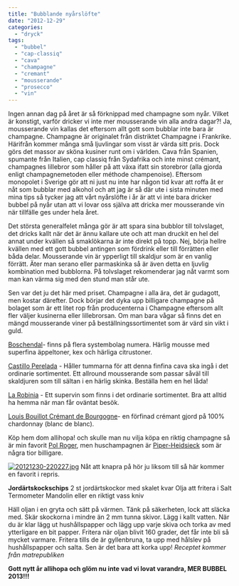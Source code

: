 ```yaml
---
title: "Bubblande nyårslöfte"
date: "2012-12-29"
categories: 
  - "dryck"
tags: 
  - "bubbel"
  - "cap-classiq"
  - "cava"
  - "champagne"
  - "cremant"
  - "mousserande"
  - "prosecco"
  - "vin"
---
```


Ingen annan dag på året är så förknippad med champagne som nyår. Vilket är konstigt, varför dricker vi inte mer mousserande vin alla andra dagar?! Ja, mousserande vin kallas det eftersom allt gott som bubblar inte bara är champagne. Champagne är originalet från distriktet Champagne i Frankrike. Härifrån kommer många små ljuvlingar som visst är värda sitt pris. Dock görs det massor av sköna kusiner runt om i världen. Cava från Spanien, spumante från Italien, cap classiq från Sydafrika och inte minst crémant, champagnes lillebror som håller på att växa ifatt sin storebror (alla gjorda enligt champagnemetoden eller méthode champenoise). Eftersom monopolet i Sverige gör att ni just nu inte har någon tid kvar att roffa åt er nåt som bubblar med alkohol och att jag är så där ute i sista minuten med mina tips så tycker jag att vårt nyårslöfte i år är att vi inte bara dricker bubbel på nyår utan att vi lovar oss själva att dricka mer mousserande vin när tillfälle ges under hela året.

Det största generalfelet många gör är att spara sina bubblor till tolvslaget, det dricks kallt när det är ännu kallare ute och att man druckit en hel del annat under kvällen så smaklökarna är inte direkt på topp. Nej, börja hellre kvällen med ett gott bubbel antingen som fördrink eller till förrätten eller båda delar. Mousserande vin är ypperligt till skaldjur som är en vanlig förrätt. Äter man serano eller parmaskinka så är även detta en ljuvlig kombination med bubblorna. På tolvslaget rekomenderar jag nåt varmt som man kan värma sig med den stund man står ute.

Sen var det ju det här med priset. Champagne i alla ära, det är gudagott, men kostar därefter. Dock börjar det dyka upp billigare champagne på bolaget som är ett litet rop från producenterna i Champagne eftersom allt fler väljer kusinerna eller lillebrorsan. Om man bara vågar så finns det en mängd mousserande viner på beställningssortimentet som är värd sin vikt i guld.

[Boschendal](http://www.systembolaget.se/Sok-dryck/Dryck/?searchquery=boschendal&artikelId=634423&varuNr=7889&referringUrl=%2fTemplates%2fPublic%2fPages%2fGlobalSearchPage.aspx%3fsearchquery%3dboschendal%26id%3d1594%26epslanguage%3dsv)\- finns på flera systembolag numera. Härlig mousse med superfina äppeltoner, kex och härliga citrustoner.

[Castillo Perelada](http://www.systembolaget.se/Sok-dryck/Dryck/?searchquery=prelada&artikelId=488660&varuNr=77219&referringUrl=%2fTemplates%2fPublic%2fPages%2fGlobalSearchPage.aspx%3fsearchquery%3dprelada%26id%3d1594%26epslanguage%3dsv "Castillo Perelada") - Håller tummarna för att denna finfina cava ska ingå i det ordinarie sortimentet. Ett allround mousserande som passar såväl till skaldjuren som till sältan i en härlig skinka. Beställa hem en hel låda!

[La Robinia](http://www.systembolaget.se/Sok-dryck/Dryck/?searchquery=la+robinia&artikelId=23302&varuNr=7486&referringUrl=%2fTemplates%2fPublic%2fPages%2fGlobalSearchPage.aspx%3fsearchquery%3dla%2brobinia%26id%3d1594%26epslanguage%3dsv) - Ett supervin som finns i det ordinarie sortimentet. Bra att alltid ha hemma när man får oväntat besök.

[Louis Bouillot Crémant de Bourgogne](http://www.systembolaget.se/Sok-dryck/Dryck/?searchquery=cremant&sortfield=Default&sortdirection=Ascending&hitsoffset=0&page=1&searchview=All&groupfiltersheader=Default&artikelId=224969&varuNr=82363&filters=searchquery%2c&referringUrl=%2fSok-dryck%2f%3fsearchquery%3dcremant%26sortfield%3dDefault%26sortdirection%3dAscending%26hitsoffset%3d0%26page%3d1%26searchview%3dAll%26groupfiltersheader%3dDefault%26filters%3dsearchquery%252c "Louis Bouillot")\- en förfinad crémant gjord på 100% chardonnay (blanc de blanc).

Köp hem dom allihopa! och skulle man nu vilja köpa en riktig champagne så är min favorit [Pol Roger](http://www.systembolaget.se/Sok-dryck/Dryck/?searchquery=pol+roger&sortfield=Default&sortdirection=Ascending&hitsoffset=0&page=1&searchview=All&groupfiltersheader=Default&artikelId=3986&varuNr=7549&filters=searchquery%2c&referringUrl=%2fSok-dryck%2f%3fsearchquery%3dpol%2broger%26sortfield%3dDefault%26sortdirection%3dAscending%26hitsoffset%3d0%26page%3d1%26searchview%3dAll%26groupfiltersheader%3dDefault%26filters%3dsearchquery%252c "Pol Roger"), men huschampagnen är [Piper-Heidsieck](http://www.systembolaget.se/Sok-dryck/Dryck/?searchquery=piper+heidseck&artikelId=166635&varuNr=7332&referringUrl=%2fTemplates%2fPublic%2fPages%2fGlobalSearchPage.aspx%3fsearchquery%3dpiper%2bheidseck%26id%3d1594%26epslanguage%3dsv "piper") som är några tior billigare.

[![20121230-220227.jpg](images/20121230-220227.jpg)](http://import.local/wp-content/uploads/2012/12/20121230-220227.jpg) Nåt att knapra på hör ju liksom till så här kommer en favorit i repris.

**Jordärtskockschips** 2 st jordärtskockor med skalet kvar Olja att fritera i Salt Termometer Mandolin eller en riktigt vass kniv

Häll oljan i en gryta och sätt på värmen. Tänk på säkerheten, lock att släcka med. Skär skockorna i mindre än 2 mm tunna skivor. Lägg i kallt vatten. När du är klar lägg ut hushållspapper och lägg upp varje skiva och torka av med ytterligare en bit papper. Fritera när oljan blivit 160 grader, det får inte bli så mycket varmare. Fritera tills de är gyllenbruna, ta upp med hålslev på hushållspapper och salta. Sen är det bara att korka upp! _Receptet kommer från matrepubliken_

**Gott nytt år allihopa och glöm nu inte vad vi lovat varandra, MER BUBBEL 2013!!!**
